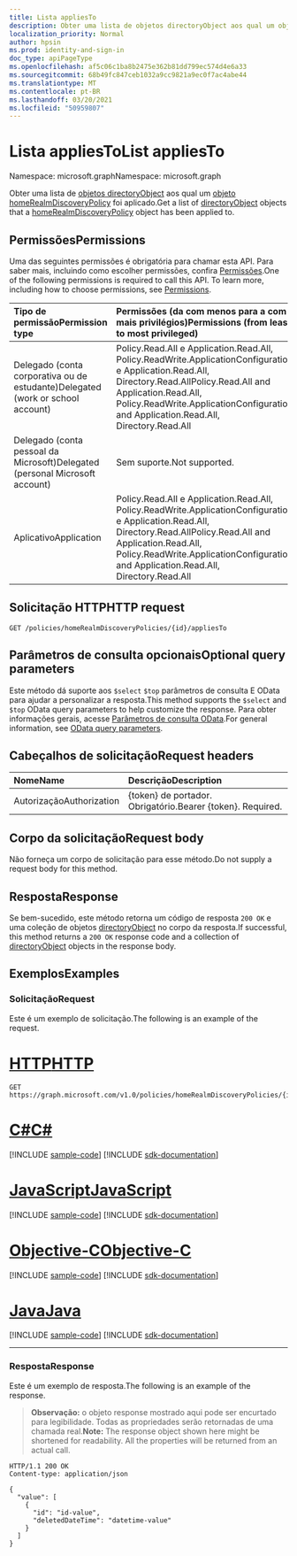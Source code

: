 ```yaml
---
title: Lista appliesTo
description: Obter uma lista de objetos directoryObject aos qual um objeto homeRealmDiscoveryPolicy foi aplicado.
localization_priority: Normal
author: hpsin
ms.prod: identity-and-sign-in
doc_type: apiPageType
ms.openlocfilehash: af5c06c1ba8b2475e362b81dd799ec574d4e6a33
ms.sourcegitcommit: 68b49fc847ceb1032a9cc9821a9ec0f7ac4abe44
ms.translationtype: MT
ms.contentlocale: pt-BR
ms.lasthandoff: 03/20/2021
ms.locfileid: "50959807"
---
```

# <a name="list-appliesto"></a><span data-ttu-id="4edfd-103">Lista appliesTo</span><span class="sxs-lookup"><span data-stu-id="4edfd-103">List appliesTo</span></span>

<span data-ttu-id="4edfd-104">Namespace: microsoft.graph</span><span class="sxs-lookup"><span data-stu-id="4edfd-104">Namespace: microsoft.graph</span></span>

<span data-ttu-id="4edfd-105">Obter uma lista de [objetos directoryObject](../resources/directoryObject.md) aos qual um [objeto homeRealmDiscoveryPolicy](../resources/homerealmdiscoverypolicy.md) foi aplicado.</span><span class="sxs-lookup"><span data-stu-id="4edfd-105">Get a list of [directoryObject](../resources/directoryObject.md) objects that a [homeRealmDiscoveryPolicy](../resources/homerealmdiscoverypolicy.md) object has been applied to.</span></span>

## <a name="permissions"></a><span data-ttu-id="4edfd-106">Permissões</span><span class="sxs-lookup"><span data-stu-id="4edfd-106">Permissions</span></span>

<span data-ttu-id="4edfd-p101">Uma das seguintes permissões é obrigatória para chamar esta API. Para saber mais, incluindo como escolher permissões, confira [Permissões](/graph/permissions-reference).</span><span class="sxs-lookup"><span data-stu-id="4edfd-p101">One of the following permissions is required to call this API. To learn more, including how to choose permissions, see [Permissions](/graph/permissions-reference).</span></span>

| <span data-ttu-id="4edfd-109">Tipo de permissão</span><span class="sxs-lookup"><span data-stu-id="4edfd-109">Permission type</span></span>                        | <span data-ttu-id="4edfd-110">Permissões (da com menos para a com mais privilégios)</span><span class="sxs-lookup"><span data-stu-id="4edfd-110">Permissions (from least to most privileged)</span></span> |
|:---------------------------------------|:--------------------------------------------|
| <span data-ttu-id="4edfd-111">Delegado (conta corporativa ou de estudante)</span><span class="sxs-lookup"><span data-stu-id="4edfd-111">Delegated (work or school account)</span></span>     | <span data-ttu-id="4edfd-112">Policy.Read.All e Application.Read.All, Policy.ReadWrite.ApplicationConfiguration e Application.Read.All, Directory.Read.All</span><span class="sxs-lookup"><span data-stu-id="4edfd-112">Policy.Read.All and Application.Read.All, Policy.ReadWrite.ApplicationConfiguration and Application.Read.All, Directory.Read.All</span></span> |
| <span data-ttu-id="4edfd-113">Delegado (conta pessoal da Microsoft)</span><span class="sxs-lookup"><span data-stu-id="4edfd-113">Delegated (personal Microsoft account)</span></span> | <span data-ttu-id="4edfd-114">Sem suporte.</span><span class="sxs-lookup"><span data-stu-id="4edfd-114">Not supported.</span></span> |
| <span data-ttu-id="4edfd-115">Aplicativo</span><span class="sxs-lookup"><span data-stu-id="4edfd-115">Application</span></span>                            | <span data-ttu-id="4edfd-116">Policy.Read.All e Application.Read.All, Policy.ReadWrite.ApplicationConfiguration e Application.Read.All, Directory.Read.All</span><span class="sxs-lookup"><span data-stu-id="4edfd-116">Policy.Read.All and Application.Read.All, Policy.ReadWrite.ApplicationConfiguration and Application.Read.All, Directory.Read.All</span></span> |

## <a name="http-request"></a><span data-ttu-id="4edfd-117">Solicitação HTTP</span><span class="sxs-lookup"><span data-stu-id="4edfd-117">HTTP request</span></span>

<!-- { "blockType": "ignored" } -->

```http
GET /policies/homeRealmDiscoveryPolicies/{id}/appliesTo
```

## <a name="optional-query-parameters"></a><span data-ttu-id="4edfd-118">Parâmetros de consulta opcionais</span><span class="sxs-lookup"><span data-stu-id="4edfd-118">Optional query parameters</span></span>

<span data-ttu-id="4edfd-119">Este método dá suporte aos `$select` `$top` parâmetros de consulta E OData para ajudar a personalizar a resposta.</span><span class="sxs-lookup"><span data-stu-id="4edfd-119">This method supports the `$select` and `$top` OData query parameters to help customize the response.</span></span> <span data-ttu-id="4edfd-120">Para obter informações gerais, acesse [Parâmetros de consulta OData](/graph/query-parameters).</span><span class="sxs-lookup"><span data-stu-id="4edfd-120">For general information, see [OData query parameters](/graph/query-parameters).</span></span>

## <a name="request-headers"></a><span data-ttu-id="4edfd-121">Cabeçalhos de solicitação</span><span class="sxs-lookup"><span data-stu-id="4edfd-121">Request headers</span></span>

| <span data-ttu-id="4edfd-122">Nome</span><span class="sxs-lookup"><span data-stu-id="4edfd-122">Name</span></span>      |<span data-ttu-id="4edfd-123">Descrição</span><span class="sxs-lookup"><span data-stu-id="4edfd-123">Description</span></span>|
|:----------|:----------|
| <span data-ttu-id="4edfd-124">Autorização</span><span class="sxs-lookup"><span data-stu-id="4edfd-124">Authorization</span></span> | <span data-ttu-id="4edfd-p103">{token} de portador. Obrigatório.</span><span class="sxs-lookup"><span data-stu-id="4edfd-p103">Bearer {token}. Required.</span></span> |

## <a name="request-body"></a><span data-ttu-id="4edfd-127">Corpo da solicitação</span><span class="sxs-lookup"><span data-stu-id="4edfd-127">Request body</span></span>

<span data-ttu-id="4edfd-128">Não forneça um corpo de solicitação para esse método.</span><span class="sxs-lookup"><span data-stu-id="4edfd-128">Do not supply a request body for this method.</span></span>

## <a name="response"></a><span data-ttu-id="4edfd-129">Resposta</span><span class="sxs-lookup"><span data-stu-id="4edfd-129">Response</span></span>

<span data-ttu-id="4edfd-130">Se bem-sucedido, este método retorna um código de resposta `200 OK` e uma coleção de objetos [directoryObject](../resources/directoryobject.md) no corpo da resposta.</span><span class="sxs-lookup"><span data-stu-id="4edfd-130">If successful, this method returns a `200 OK` response code and a collection of [directoryObject](../resources/directoryobject.md) objects in the response body.</span></span>

## <a name="examples"></a><span data-ttu-id="4edfd-131">Exemplos</span><span class="sxs-lookup"><span data-stu-id="4edfd-131">Examples</span></span>

### <a name="request"></a><span data-ttu-id="4edfd-132">Solicitação</span><span class="sxs-lookup"><span data-stu-id="4edfd-132">Request</span></span>

<span data-ttu-id="4edfd-133">Este é um exemplo de solicitação.</span><span class="sxs-lookup"><span data-stu-id="4edfd-133">The following is an example of the request.</span></span>


# <a name="http"></a>[<span data-ttu-id="4edfd-134">HTTP</span><span class="sxs-lookup"><span data-stu-id="4edfd-134">HTTP</span></span>](#tab/http)
<!-- {
  "blockType": "request",
  "name": "get_appliesto_2"
}-->

```msgraph-interactive
GET https://graph.microsoft.com/v1.0/policies/homeRealmDiscoveryPolicies/{id}/appliesTo
```
# <a name="c"></a>[<span data-ttu-id="4edfd-135">C#</span><span class="sxs-lookup"><span data-stu-id="4edfd-135">C#</span></span>](#tab/csharp)
[!INCLUDE [sample-code](../includes/snippets/csharp/get-appliesto-2-csharp-snippets.md)]
[!INCLUDE [sdk-documentation](../includes/snippets/snippets-sdk-documentation-link.md)]

# <a name="javascript"></a>[<span data-ttu-id="4edfd-136">JavaScript</span><span class="sxs-lookup"><span data-stu-id="4edfd-136">JavaScript</span></span>](#tab/javascript)
[!INCLUDE [sample-code](../includes/snippets/javascript/get-appliesto-2-javascript-snippets.md)]
[!INCLUDE [sdk-documentation](../includes/snippets/snippets-sdk-documentation-link.md)]

# <a name="objective-c"></a>[<span data-ttu-id="4edfd-137">Objective-C</span><span class="sxs-lookup"><span data-stu-id="4edfd-137">Objective-C</span></span>](#tab/objc)
[!INCLUDE [sample-code](../includes/snippets/objc/get-appliesto-2-objc-snippets.md)]
[!INCLUDE [sdk-documentation](../includes/snippets/snippets-sdk-documentation-link.md)]

# <a name="java"></a>[<span data-ttu-id="4edfd-138">Java</span><span class="sxs-lookup"><span data-stu-id="4edfd-138">Java</span></span>](#tab/java)
[!INCLUDE [sample-code](../includes/snippets/java/get-appliesto-2-java-snippets.md)]
[!INCLUDE [sdk-documentation](../includes/snippets/snippets-sdk-documentation-link.md)]

---


### <a name="response"></a><span data-ttu-id="4edfd-139">Resposta</span><span class="sxs-lookup"><span data-stu-id="4edfd-139">Response</span></span>

<span data-ttu-id="4edfd-140">Este é um exemplo de resposta.</span><span class="sxs-lookup"><span data-stu-id="4edfd-140">The following is an example of the response.</span></span>

> <span data-ttu-id="4edfd-p104">**Observação:** o objeto response mostrado aqui pode ser encurtado para legibilidade. Todas as propriedades serão retornadas de uma chamada real.</span><span class="sxs-lookup"><span data-stu-id="4edfd-p104">**Note:** The response object shown here might be shortened for readability. All the properties will be returned from an actual call.</span></span>

<!-- {
  "blockType": "response",
  "truncated": true,
  "@odata.type": "microsoft.graph.directoryObject",
  "isCollection": true
} -->

```http
HTTP/1.1 200 OK
Content-type: application/json

{
  "value": [
    {
      "id": "id-value",
      "deletedDateTime": "datetime-value"
    }
  ]
}
```

<!-- uuid: 16cd6b66-4b1a-43a1-adaf-3a886856ed98
2019-02-04 14:57:30 UTC -->
<!-- {
  "type": "#page.annotation",
  "description": "List appliesTo",
  "keywords": "",
  "section": "documentation",
  "tocPath": ""
}-->
